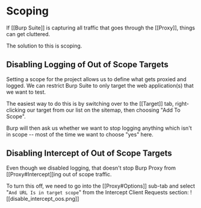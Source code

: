 # Scoping

If [[Burp Suite]] is capturing all traffic that goes through the [[Proxy]], things can get cluttered.

The solution to this is scoping.


## Disabling Logging of Out of Scope Targets

Setting a scope for the project allows us to define what gets proxied and logged. We can restrict Burp Suite to only target the web application(s) that we want to test.

The easiest way to do this is by switching over to the [[Target]] tab, right-clicking our target from our list on the sitemap, then choosing "Add To Scope". 

Burp will then ask us whether we want to stop logging anything which isn't in scope -- most of the time we want to choose "yes" here.


## Disabling Intercept of Out of Scope Targets

Even though we disabled logging, that doesn't stop Burp Proxy from [[Proxy#Intercept]]ing out of scope traffic. 

To turn this off, we need to go into the [[Proxy#Options]] sub-tab and select "`And URL Is in target scope`" from the Intercept Client Requests section:
![[disable_intercept_oos.png]]